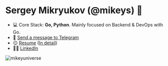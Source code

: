 <h1 align="left">Sergey Mikryukov (@mikeys) 👋</h1>

- 💻 Core Stack: **Go, Python**. Mainly focused on Backend & DevOps with Go.
- 📧 <a href="https://t.me/mikeys"  target="blank">Send a message to Telegram</a>
- 😉 <a href="https://drive.google.com/drive/folders/1we_w0diPLr-58hKdw3IVsjVV2Pn0s91E?usp=sharing"  target="blank">Resume</a> (<a href="https://mikeyuni.notion.site/About-Me-f5f5bc7a510b4a56b87b37b59076d86d"  target="blank">In detail</a>)
- 👨‍💻 <a href="https://www.linkedin.com/in/sergey-mikryukov-838272229/"  target="blank">LinkedIn</a>

<p>&nbsp;<img align="left" src="https://github-readme-stats.vercel.app/api?username=mikeyuniverse&show_icons=true&hide_title=true&theme=github_dark" alt="mikeyuniverse" /></p>
